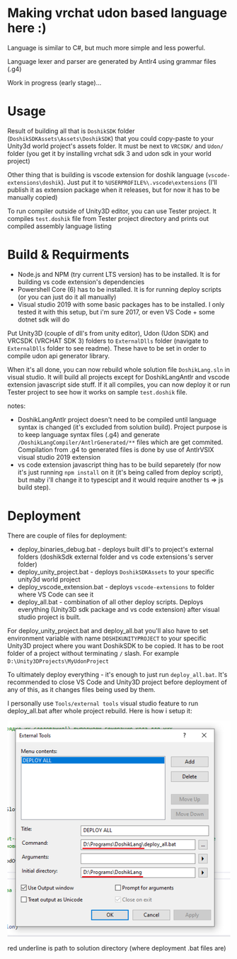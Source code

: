 # Making vrchat udon based language here :)

Language is similar to C#, but much more simple and less powerful.

Language lexer and parser are generated by Antlr4 using grammar files (.g4)

Work in progress (early stage)...

# Usage

Result of building all that is ```DoshikSDK``` folder (```DoshikSDKAssets\Assets\DoshikSDK```) that you could copy-paste to your Unity3d world project's assets folder.
It must be next to ```VRCSDK/``` and ```Udon/``` folder (you get it by installing vrchat sdk 3 and udon sdk in your world project)

Other thing that is building is vscode extension for doshik language (```vscode-extensions\doshik```). Just put it to ```%USERPROFILE%\.vscode\extensions``` (I'll publish it as extension package when it releases, but for now it has to be manually copied)

To run compiler outside of Unity3D editor, you can use Tester project. It compiles ```test.doshik``` file from Tester project directory and prints out compiled assembly language listing

# Build & Requirments

* Node.js and NPM (try current LTS version) has to be installed. It is for building vs code extension's dependencies
* Powershell Core (6) has to be installed. It is for running deploy scripts (or you can just do it all manually)
* Visual studio 2019 with some basic packages has to be installed. I only tested it with this setup, but i'm sure 2017, or even VS Code + some dotnet sdk will do

Put Unity3D (couple of dll's from unity editor), Udon (Udon SDK) and VRCSDK (VRCHAT SDK 3) folders to ```ExternalDlls``` folder (navigate to ```ExternalDlls``` folder to see readme).
These have to be set in order to compile udon api generator library.

When it's all done, you can now rebuild whole solution file ```DoshikLang.sln``` in visual studio. It will build all projects except for DoshikLangAntlr and vscode extension javascript side stuff.
If it all compiles, you can now deploy it or run Tester project to see how it works on sample ```test.doshik``` file.

notes:
* DoshikLangAntlr project doesn't need to be compiled until language syntax is changed (it's excluded from solution build). Project purpose is to keep language syntax files (.g4) and generate ```/DoshikLangCompiler/AntlrGenerated/**``` files which are get commited. Compilation from .g4 to generated files is done by use of AntlrVSIX visual studio 2019 extension
* vs code extension javascript thing has to be build separetely (for now it's just running ```npm install``` on it (it's being called from deploy script), but maby i'll change it to typescipt and it would require another ts => js build step).

# Deployment

There are couple of files for deployment:
* deploy_binaries_debug.bat - deploys built dll's to project's external folders (doshikSdk external folder and vs code extensions's server folder)
* deploy_unity_project.bat - deploys ```DoshikSDKAssets``` to your specific unity3d world project
* deploy_vscode_extension.bat - deploys ```vscode-extensions``` to folder where VS Code can see it
* deploy_all.bat - combination of all other deploy scripts. Deploys everything (Unity3D sdk package and vs code extension) after visual studio project is built.

For deploy_unity_project.bat and deploy_all.bat you'll also have to set environment variable with name ```DOSHIKUNITYPROJECT``` to your specific Unity3D project where you want DoshikSDK to be copied. It has to be root folder of a project without terminating ```/``` slash. For example ```D:\Unity3DProjects\MyUdonProject```

To ultimately deploy everything - it's enough to just run ```deploy_all.bat```. It's recommended to close VS Code and Unity3D project before deployment of any of this, as it changes files being used by them.

I personally use ```Tools/external tools``` visual studio feature to run deploy_all.bat after whole project rebuild. Here is how i setup it:

![External tools setup](readme-resources/external-tools-deploy-all.png)

red underline is path to solution directory (where deployment .bat files are)